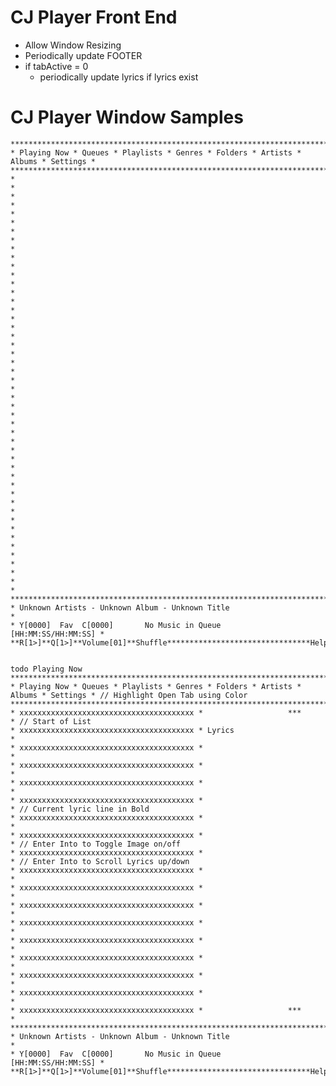 # CJ Player Front End
* Allow Window Resizing
* Periodically update FOOTER
* if tabActive = 0
  * periodically update lyrics if lyrics exist

# CJ Player Window Samples

    *************************************************************************************
    * Playing Now * Queues * Playlists * Genres * Folders * Artists * Albums * Settings *
    *************************************************************************************
    *                                                                                   *
    *                                                                                   *
    *                                                                                   *
    *                                                                                   *
    *                                                                                   *
    *                                                                                   *
    *                                                                                   *
    *                                                                                   *
    *                                                                                   *
    *                                                                                   *
    *                                                                                   *
    *                                                                                   *
    *                                                                                   *
    *                                                                                   *
    *                                                                                   *
    *                                                                                   *
    *                                                                                   *
    *                                                                                   *
    *                                                                                   *
    *                                                                                   *
    *                                                                                   *
    *                                                                                   *
    *                                                                                   *
    *                                                                                   *
    *************************************************************************************
    * Unknown Artists - Unknown Album - Unknown Title                                   *
    * Y[0000]  Fav  C[0000]       No Music in Queue                 [HH:MM:SS/HH:MM:SS] *
    **R[1>]**Q[1>]**Volume[01]**Shuffle********************************Help(H)**Quit(Q)**


    todo Playing Now
    *************************************************************************************
    * Playing Now * Queues * Playlists * Genres * Folders * Artists * Albums * Settings * // Highlight Open Tab using Color
    *************************************************************************************
    * xxxxxxxxxxxxxxxxxxxxxxxxxxxxxxxxxxxxxxx *                   ***                   * // Start of List
    * xxxxxxxxxxxxxxxxxxxxxxxxxxxxxxxxxxxxxxx * Lyrics                                  *
    * xxxxxxxxxxxxxxxxxxxxxxxxxxxxxxxxxxxxxxx *                                         *
    * xxxxxxxxxxxxxxxxxxxxxxxxxxxxxxxxxxxxxxx *                                         *
    * xxxxxxxxxxxxxxxxxxxxxxxxxxxxxxxxxxxxxxx *                                         *
    * xxxxxxxxxxxxxxxxxxxxxxxxxxxxxxxxxxxxxxx *                                         * // Current lyric line in Bold
    * xxxxxxxxxxxxxxxxxxxxxxxxxxxxxxxxxxxxxxx *                                         * 
    * xxxxxxxxxxxxxxxxxxxxxxxxxxxxxxxxxxxxxxx *                                         * // Enter Into to Toggle Image on/off
    * xxxxxxxxxxxxxxxxxxxxxxxxxxxxxxxxxxxxxxx *                                         * // Enter Into to Scroll Lyrics up/down
    * xxxxxxxxxxxxxxxxxxxxxxxxxxxxxxxxxxxxxxx *                                         *
    * xxxxxxxxxxxxxxxxxxxxxxxxxxxxxxxxxxxxxxx *                                         *
    * xxxxxxxxxxxxxxxxxxxxxxxxxxxxxxxxxxxxxxx *                                         *
    * xxxxxxxxxxxxxxxxxxxxxxxxxxxxxxxxxxxxxxx *                                         *
    * xxxxxxxxxxxxxxxxxxxxxxxxxxxxxxxxxxxxxxx *                                         *
    * xxxxxxxxxxxxxxxxxxxxxxxxxxxxxxxxxxxxxxx *                                         *
    * xxxxxxxxxxxxxxxxxxxxxxxxxxxxxxxxxxxxxxx *                                         *
    * xxxxxxxxxxxxxxxxxxxxxxxxxxxxxxxxxxxxxxx *                                         *
    * xxxxxxxxxxxxxxxxxxxxxxxxxxxxxxxxxxxxxxx *                   ***                   *
    *************************************************************************************
    * Unknown Artists - Unknown Album - Unknown Title                                   *
    * Y[0000]  Fav  C[0000]       No Music in Queue                 [HH:MM:SS/HH:MM:SS] *
    **R[1>]**Q[1>]**Volume[01]**Shuffle********************************Help(H)**Quit(Q)**